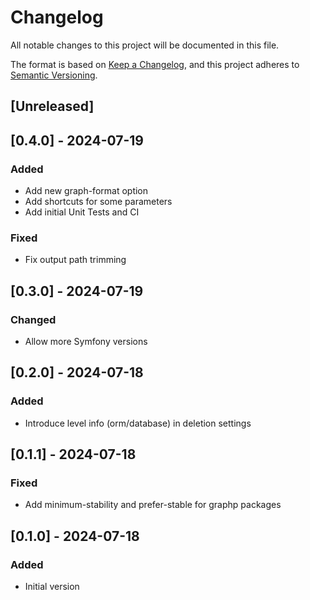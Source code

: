 # Changelog

All notable changes to this project will be documented in this file.

The format is based on [Keep a Changelog](https://keepachangelog.com/en/1.1.0/),
and this project adheres to [Semantic Versioning](https://semver.org/spec/v2.0.0.html).

## [Unreleased]

## [0.4.0] - 2024-07-19

### Added
- Add new graph-format option
- Add shortcuts for some parameters
- Add initial Unit Tests and CI

### Fixed
- Fix output path trimming

## [0.3.0] - 2024-07-19

### Changed

- Allow more Symfony versions

## [0.2.0] - 2024-07-18

### Added

- Introduce level info (orm/database) in deletion settings

## [0.1.1] - 2024-07-18

### Fixed

- Add minimum-stability and prefer-stable for graphp packages

## [0.1.0] - 2024-07-18

### Added

- Initial version